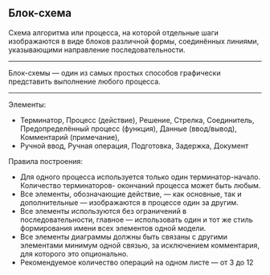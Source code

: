 ## Блок-схема        
Схема алгоритма или процесса, на которой отдельные шаги изображаются в виде блоков различной формы, соединённых линиями, указывающими направление последовательности.    
__________
Блок-схемы — один из самых простых способов графически представить выполнение любого процесса.
__________
Элементы:
* Терминатор, Процесс (действие), Решение, Стрелка, Соединитель, Предопределённый процесс (функция), Данные (ввод/вывод), Комментарий (примечание),     
* Ручной ввод, Ручная операция, Подготовка, Задержка, Документ
          
Правила построения:
* Для одного процесса используется только один терминатор-начало. Количество терминаторов- окончаний процесса может быть любым.
* Все элементы, обозначающие действие, — как основные, так и дополнительные — изображаются в процессе один за другим. 
* Все элементы используются без ограничений в последовательности, главное — использовать один и тот же стиль формирования имени всех элементов одной модели.
* Все элементы диаграммы должны быть связаны с другими элементами минимум одной связью, за исключением комментария, для которого это опционально.
* Рекомендуемое количество операций на одном листе — от 3 до 12           
         

